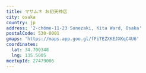 ```yaml
---
title: マサムネ お初天神店
city: osaka
country: jp
address: '2-chōme-11-23 Sonezaki, Kita Ward, Osaka'
postalCode: 530-0001
gmaps: 'https://maps.app.goo.gl/fFiTEZXKEJXKqC4U6'
coordinates:
  lat: 34.700348
  lng: 135.5005
meetupId: 27479006
---
```



